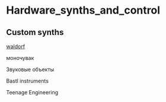 # Hardware_synths_and_control
## Custom synths

[waldorf](https://waldorfmusic.com/en/)

моночувак

Звуковые объекты

Bastl instruments

Teenage Engineering 
